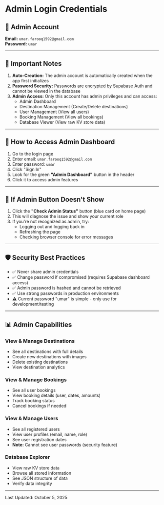 # Admin Login Credentials

## 🔑 Admin Account

**Email:** `umar.farooq1592@gmail.com`  
**Password:** `umar`

---

## 📝 Important Notes

1. **Auto-Creation:** The admin account is automatically created when the app first initializes
2. **Password Security:** Passwords are encrypted by Supabase Auth and cannot be viewed in the database
3. **Admin Access:** Only this account has admin privileges and can access:
   - Admin Dashboard
   - Destination Management (Create/Delete destinations)
   - User Management (View all users)
   - Booking Management (View all bookings)
   - Database Viewer (View raw KV store data)

---

## 🚀 How to Access Admin Dashboard

1. Go to the login page
2. Enter email: `umar.farooq1592@gmail.com`
3. Enter password: `umar`
4. Click "Sign In"
5. Look for the green **"Admin Dashboard"** button in the header
6. Click it to access admin features

---

## 🔧 If Admin Button Doesn't Show

1. Click the **"Check Admin Status"** button (blue card on home page)
2. This will diagnose the issue and show your current role
3. If you're not recognized as admin, try:
   - Logging out and logging back in
   - Refreshing the page
   - Checking browser console for error messages

---

## 🛡️ Security Best Practices

- ✅ Never share admin credentials
- ✅ Change password if compromised (requires Supabase dashboard access)
- ✅ Admin password is hashed and cannot be retrieved
- ✅ Use strong passwords in production environments
- ⚠️ Current password "umar" is simple - only use for development/testing

---

## 📊 Admin Capabilities

### View & Manage Destinations
- See all destinations with full details
- Create new destinations with images
- Delete existing destinations
- View destination analytics

### View & Manage Bookings
- See all user bookings
- View booking details (user, dates, amounts)
- Track booking status
- Cancel bookings if needed

### View & Manage Users
- See all registered users
- View user profiles (email, name, role)
- See user registration dates
- **Note:** Cannot see user passwords (security feature)

### Database Explorer
- View raw KV store data
- Browse all stored information
- See JSON structure of data
- Verify data integrity

---

Last Updated: October 5, 2025
